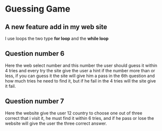 # Guessing Game 

## A new feature add in my web site
I use loops the two type __for loop__ and the __while loop__
## Question number 6
Here the web select number and this number the user should guess it within 4 tries and every try the site give the user a hint if the number more than or less,
if you can guess it the site will give him a pass in the 6th question and how much tries he need to find it, but if he fail in the 4 tries will the site give it fail.
## Question number 7
Here the website give the user 12 country to choose one out of three correct that i visit it, he must find it within 6 tries, and if he pass or lose the website will give the user the three correct answer.